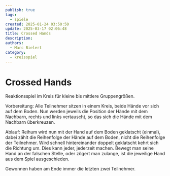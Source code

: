 ```yaml
---
publish: true
tags:
  - spiele
created: 2025-01-24 03:50:50
update: 2025-03-17 02:06:48
title: Crossed Hands
description: 
authors:
  - Marc Bielert
category:
  - kreisspiel
---
```


# Crossed Hands

Reaktionsspiel im Kreis für kleine bis mittlere Gruppengrößen.

Vorbereitung:
Alle Teilnehmer sitzen in einem Kreis, beide Hände vor sich auf dem Boden.
Nun werden jeweils die Position der Hände mit dem Nachbarn, rechts und links vertauscht, so das sich die Hände mit dem Nachbarn überkreuzen.

Ablauf:
Reihum wird nun mit der Hand auf dem Boden geklatscht (einmal), dabei zählt die Reihenfolge der Hände auf dem Boden, nicht die Reihenfolge der Teilnehmer.
Wird schnell hintereinander doppelt geklatscht kehrt sich die Richtung um. Dies kann jeder, jederzeit machen.
Bewegt man seine Hand an der falschen Stelle, oder zögert man zulange, ist die jeweilige Hand aus dem Spiel ausgeschieden.

Gewonnen haben am Ende immer die letzten zwei Teilnehmer.
